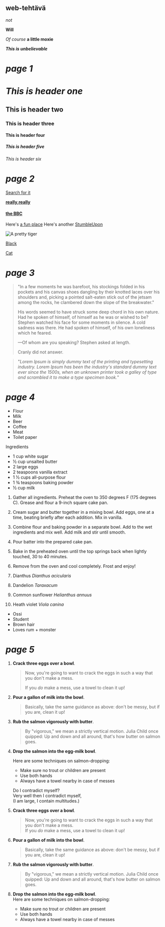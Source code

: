 ## <Ossi Muhonen> web-tehtävä

_not_

**Will**

_Of course_ **a little moxie**

**_This is unbelievable_**

# **_page 1_**


# **_This is header one_**

## This is header two

### This is header three

#### This is header four

##### This is header five

###### This is header six

# **_page 2_**

[Search for it](https://www.google.com)

[**really,really**](https://dailykitten.com)

#### [the BBC](https://www.bbc.co.uk/news:)

Here's [a fun place][1]
Here's another [StumbleUpon][2]

[1]: http://www.zombo.com
[2]: http://www.stumbleupon.com

![A pretty tiger](https://upload.wikimedia.org/wikipedia/commons/thumb/3/3f/Walking_tiger_female.jpg/1200px-Walking_tiger_female.jpg)

[Black][3] 

[Cat][4] 

[3]: https://upload.wikimedia.org/wikipedia/commons/a/a3/81_INF_DIV_SSI.jpg
[4]: https://icons.iconarchive.com/icons/google/noto-emoji-animals-nature/256/22221-cat-icon.png

# **_page 3_**

> "In a few moments he was barefoot, his stockings folded in his pockets and his
> canvas shoes dangling by their knotted laces over his shoulders and, picking a
>  pointed salt-eaten stick out of the jetsam among the rocks, he clambered down
>  the slope of the breakwater."
>
  > His words seemed to have struck some deep chord in his own nature. Had he spoken
> of himself, of himself as he was or wished to be? Stephen watched his face for some
> moments in silence. A cold sadness was there. He had spoken of himself, of his own
> loneliness which he feared.
>
> —Of whom are you speaking? Stephen asked at length.
>
> Cranly did not answer.

> "_Lorem Ipsum is simply dummy text of the printing and typesetting industry. Lorem Ipsum has been the industry's standard dummy text ever since the 1500s, when an unknown printer took a galley of type and scrambled it to make a type specimen book._"

# **_page 4_**

* Flour
* Milk
* Beer
* Coffee 
* Meat
* Toilet paper

Ingredients 
* 1 cup white sugar
* ½ cup unsalted butter
* 2 large eggs
* 2 teaspoons vanilla extract
* 1 ½ cups all-purpose flour
* 1 ¾ teaspoons baking powder
*  ½ cup milk

1. Gather all ingredients. Preheat the oven to 350 degrees F (175 degrees C). Grease and flour a 9-inch square cake pan.
2. Cream sugar and butter together in a mixing bowl. Add eggs, one at a time, beating briefly after each addition. Mix in vanilla.
3. Combine flour and baking powder in a separate bowl. Add to the wet ingredients and mix well. Add milk and stir until smooth.
4. Pour batter into the prepared cake pan.
5. Bake in the preheated oven until the top springs back when lightly touched, 30 to 40 minutes.
6. Remove from the oven and cool completely. Frost and enjoy!


1. Dianthus _Dianthus acicularis_
2. Dandelion _Taraxacum_
3. Common sunflower _Helianthus annuus_
4. Heath violet _Viola canina_

* Ossi
 * Student
 * Brown hair
 * Loves rum + monster

# **_page 5_**

1. **Crack three eggs over a bowl**.

   > Now, you're going to want to crack the eggs in such a way that you don't make a mess.
   >
   > If you _do_ make a mess, use a towel to clean it up!

2. **Pour a gallon of milk into the bowl**.

   > Basically, take the same guidance as above: don't be messy, but if you are, clean it up!

3. **Rub the salmon vigorously with butter**.

   > By "vigorous," we mean a strictly vertical motion. Julia Child once quipped:
   > Up and down and all around, that's how butter on salmon goes.
4. **Drop the salmon into the egg-milk bowl**.

   Here are some techniques on salmon-dropping:

   * Make sure no trout or children are present
   * Use both hands
   * Always have a towel nearby in case of messes

   Do I contradict myself?  
Very well then I contradict myself,  
(I am large, I contain multitudes.)  

1. **Crack three eggs over a bowl**.  
   > Now, you're going to want to crack the eggs in such a way that you don't make a mess.  
   > If you _do_ make a mess, use a towel to clean it up!  
2. **Pour a gallon of milk into the bowl**.  
   > Basically, take the same guidance as above: don't be messy, but if you are, clean it up!  
3. **Rub the salmon vigorously with butter**.  
   > By "vigorous," we mean a strictly vertical motion. Julia Child once quipped:
   > Up and down and all around, that's how butter on salmon goes.
4. **Drop the salmon into the egg-milk bowl**.  
   Here are some techniques on salmon-dropping:  
   * Make sure no trout or children are present
   * Use both hands
   * Always have a towel nearby in case of messes
  